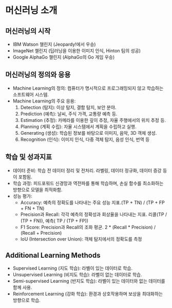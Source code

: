 # 머신러닝 소개
## 머신러닝의 시작
* IBM Watson 챌린지 (Jeopardy!에서 우승)
* ImageNet 챌린지 (딥러닝을 이용한 이미지 인식, Hinton 팀의 성공)
* Google AlphaGo 챌린지 (AlphaGo의 Go 게임 우승)

## 머신러닝의 정의와 응용
* Machine Learning의 정의: 컴퓨터가 명시적으로 프로그래밍되지 않고 학습하는 소프트웨어 시스템.
* Machine Learning의 주요 응용:
  1. Detection (탐지): 이상 탐지, 결함 탐지, 보안 분야.
  2. Prediction (예측): 날씨, 주식 가격, 교통량 예측 등.
  3. Estimation (추정): 카메라를 이용한 깊이 추정, 자율 주행에서의 위치 추정 등.
  4. Planning (계획 수립): 자율 시스템에서 계획을 수립하고 실행.
  5. Generating (생성): 학습된 정보를 바탕으로 이미지, 음악, 3D 객체 생성.
  6. Recognition (인식): 이미지 인식, 다중 객체 탐지, 음성 인식, 번역 등

## 학습 및 성과지표
* 데이터 준비: 학습 전 데이터 정리 및 전처리. 라벨링, 데이터 정규화, 데이터 증강 등이 포함됨.
* 학습 과정: 피드포워드 신경망과 역전파를 통해 학습하며, 손실 함수를 최소화하는 방향으로 모델을 최적화함.
* 성능 평가:
  * Accuracy: 예측의 정확도를 나타내는 주요 성능 지표.(TP + TN) / (TP + FP + FN + TN)
  * Precision과 Recall: 각각 예측의 정확성과 회상율을 나타내는 지표. 리콜(TP / (TP + FN)), 예측( TP / (TP + FP))
  * F1 Score: Precision과 Recall의 조화 평균. 2 * (Recall * Precision) / (Recall + Precision)
  * IoU (Intersection over Union): 객체 탐지에서의 정확도를 측정

## Additional Learning Methods
* Supervised Learning (지도 학습): 라벨이 있는 데이터로 학습.
* Unsupervised Learning (비지도 학습): 라벨이 없는 데이터로 학습.
* Semi-supervised Learning (반지도 학습): 라벨이 있는 데이터와 없는 데이터를 함께 사용.
* Reinforcement Learning (강화 학습): 환경과 상호작용하며 보상을 최대화하는 방향으로 학습.